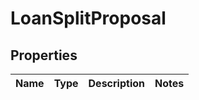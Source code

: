 # LoanSplitProposal

## Properties
Name | Type | Description | Notes
------------ | ------------- | ------------- | -------------
